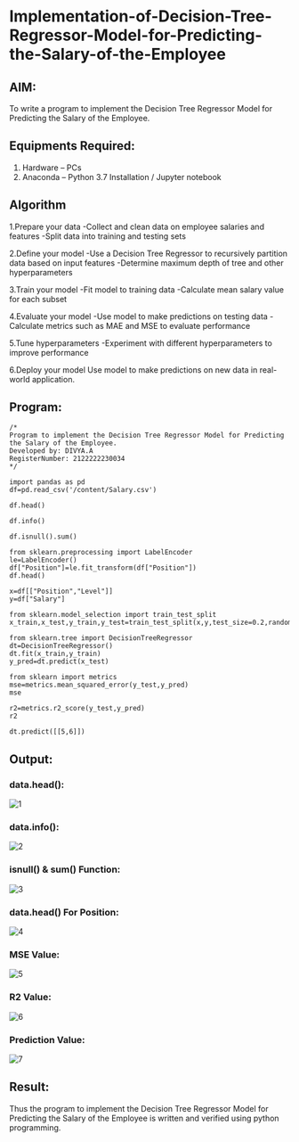 # Implementation-of-Decision-Tree-Regressor-Model-for-Predicting-the-Salary-of-the-Employee

## AIM:
To write a program to implement the Decision Tree Regressor Model for Predicting the Salary of the Employee.

## Equipments Required:
1. Hardware – PCs
2. Anaconda – Python 3.7 Installation / Jupyter notebook

## Algorithm
1.Prepare your data -Collect and clean data on employee salaries and features -Split data into training and testing sets

2.Define your model -Use a Decision Tree Regressor to recursively partition data based on input features -Determine maximum depth of tree and other hyperparameters

3.Train your model -Fit model to training data -Calculate mean salary value for each subset

4.Evaluate your model -Use model to make predictions on testing data -Calculate metrics such as MAE and MSE to evaluate performance

5.Tune hyperparameters -Experiment with different hyperparameters to improve performance

6.Deploy your model Use model to make predictions on new data in real-world application.

## Program:
```
/*
Program to implement the Decision Tree Regressor Model for Predicting the Salary of the Employee.
Developed by: DIVYA.A
RegisterNumber: 2122222230034 
*/

import pandas as pd
df=pd.read_csv('/content/Salary.csv')

df.head()

df.info()

df.isnull().sum()

from sklearn.preprocessing import LabelEncoder
le=LabelEncoder()
df["Position"]=le.fit_transform(df["Position"])
df.head()

x=df[["Position","Level"]]
y=df["Salary"]

from sklearn.model_selection import train_test_split
x_train,x_test,y_train,y_test=train_test_split(x,y,test_size=0.2,random_state=2)

from sklearn.tree import DecisionTreeRegressor
dt=DecisionTreeRegressor()
dt.fit(x_train,y_train)
y_pred=dt.predict(x_test)

from sklearn import metrics
mse=metrics.mean_squared_error(y_test,y_pred)
mse

r2=metrics.r2_score(y_test,y_pred)
r2

dt.predict([[5,6]])
```

## Output:
### data.head():
![1](https://github.com/Divya110205/Implementation-of-Decision-Tree-Regressor-Model-for-Predicting-the-Salary-of-the-Employee/assets/119404855/277f4a3d-ca5f-45ce-a05c-662120e7f8bf)

### data.info():
![2](https://github.com/Divya110205/Implementation-of-Decision-Tree-Regressor-Model-for-Predicting-the-Salary-of-the-Employee/assets/119404855/2282f991-cff7-402e-b81e-537414f47187)

### isnull() & sum() Function:
![3](https://github.com/Divya110205/Implementation-of-Decision-Tree-Regressor-Model-for-Predicting-the-Salary-of-the-Employee/assets/119404855/daa60f87-01e0-4c9a-89a6-b385866cf05d)

### data.head() For Position:
![4](https://github.com/Divya110205/Implementation-of-Decision-Tree-Regressor-Model-for-Predicting-the-Salary-of-the-Employee/assets/119404855/e8f4d6bf-edc8-4617-aeba-d1cfb4956e57)

### MSE Value:
![5](https://github.com/Divya110205/Implementation-of-Decision-Tree-Regressor-Model-for-Predicting-the-Salary-of-the-Employee/assets/119404855/38860a8d-933f-40ae-9370-1ce11d25531a)

### R2 Value:
![6](https://github.com/Divya110205/Implementation-of-Decision-Tree-Regressor-Model-for-Predicting-the-Salary-of-the-Employee/assets/119404855/c830cef2-24f3-457a-b098-036e53e486e3)

### Prediction Value:
![7](https://github.com/Divya110205/Implementation-of-Decision-Tree-Regressor-Model-for-Predicting-the-Salary-of-the-Employee/assets/119404855/72078f50-19a0-47bd-8db0-80efd86d70f0)

## Result:
Thus the program to implement the Decision Tree Regressor Model for Predicting the Salary of the Employee is written and verified using python programming.
